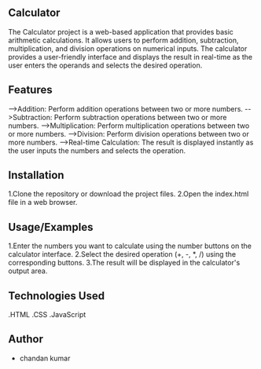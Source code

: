 ## Calculator

The Calculator project is a web-based application that provides basic arithmetic calculations. It allows users to perform addition, subtraction, multiplication, and division operations on numerical inputs. The calculator provides a user-friendly interface and displays the result in real-time as the user enters the operands and selects the desired operation.


## Features

-->Addition: Perform addition operations between two or more numbers.
-->Subtraction: Perform subtraction operations between two or more numbers.
-->Multiplication: Perform multiplication operations between two or more numbers.
-->Division: Perform division operations between two or more numbers.
-->Real-time Calculation: The result is displayed instantly as the user inputs the numbers and selects the operation.


## Installation

1.Clone the repository or download the project files.
2.Open the index.html file in a web browser.
    
## Usage/Examples

1.Enter the numbers you want to calculate using the number buttons on the calculator interface.
2.Select the desired operation (+, -, *, /) using the corresponding buttons.
3.The result will be displayed in the calculator's output area.


## Technologies Used

.HTML
.CSS
.JavaScript
## Author

- chandan kumar


